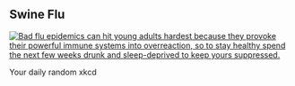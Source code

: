 ## Swine Flu
[![Bad flu epidemics can hit young adults hardest because they provoke their powerful immune systems into overreaction, so to stay healthy spend the next few weeks drunk and sleep-deprived to keep yours suppressed.](https://imgs.xkcd.com/comics/swine_flu.png)](https://xkcd.com/574/ "Bad flu epidemics can hit young adults hardest because they provoke their powerful immune systems into overreaction, so to stay healthy spend the next few weeks drunk and sleep-deprived to keep yours suppressed.")

Your daily random xkcd
